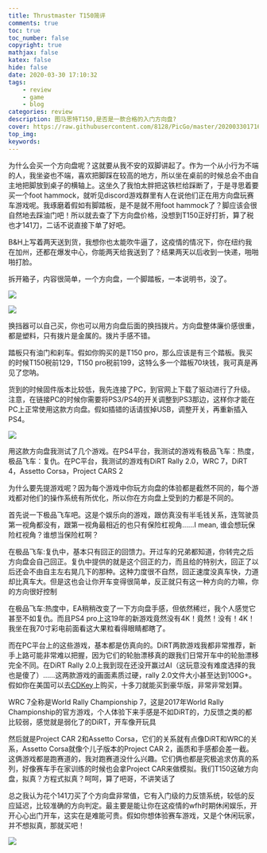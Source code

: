 ```yaml
---
title: Thrustmaster T150简评
comments: true
toc: true
toc_number: false
copyright: true
mathjax: false
katex: false
hide: false
date: 2020-03-30 17:10:32
tags: 
	- review
	- game
	- blog
categories: review
description: 图马思特T150,是否是一款合格的入门方向盘?
cover: https://raw.githubusercontent.com/8128/PicGo/master/20200330171628.png
top_img:
keywords:
---
```


为什么会买一个方向盘呢？这就要从我不安的双脚讲起了。作为一个从小行为不端的人，我坐姿也不端，喜欢把脚踩在较高的地方，所以坐在桌前的时候总会不由自主地把脚放到桌子的横轴上。这坐久了我怕太胖把这铁栏给踩断了，于是寻思着要买一个foot hammock，就听见discord游戏群里有人在说他们正在用方向盘玩赛车游戏呢。我琢磨着假如有脚踏板，是不是就不用foot hammock了？脚应该会很自然地去踩油门吧！所以就去查了下方向盘价格，没想到T150正好打折，算了税也才141刀，二话不说直接下单了好吧。

B&H上写着两天送到货，我想你也太能吹牛逼了，这疫情的情况下，你在纽约我在加州，还都在爆发中心，你能两天给我送到了？结果两天以后收到一快递，啪啪啪打脸。

拆开箱子，内容很简单，一个方向盘，一个脚踏板，一本说明书，没了。

![](https://raw.githubusercontent.com/8128/PicGo/master/20200330215453.jpeg)

![](https://raw.githubusercontent.com/8128/PicGo/master/20200330215445.jpeg)

换挡器可以自己买，你也可以用方向盘后面的换挡拨片。方向盘整体廉价感很重，都是塑料，只有拨片是金属的。拨片手感不错。

踏板只有油门和刹车。假如你购买的是T150 pro，那么应该是有三个踏板。我买的时候T150税前129，T150 pro税前199，这特么多一个踏板70块钱，我可真是再见了您呐。

货到的时候固件版本比较低，我先连接了PC，到官网上下载了驱动进行了升级。注意，在链接PC的时候你需要将PS3/PS4的开关调整到PS3那边，这样你才能在PC上正常使用这款方向盘。假如插错的话请拔掉USB，调整开关，再重新插入PS4。

![](https://raw.githubusercontent.com/8128/PicGo/master/20200330221730.gif)

用这款方向盘我测试了几个游戏。在PS4平台，我测试的游戏有极品飞车：热度，极品飞车：复仇。在PC平台，我测试的游戏有DiRT Rally 2.0，WRC 7，DiRT 4，Assetto Corsa，Project CARS 2

为什么要先提游戏呢？因为每个游戏中你玩方向盘的体验都是截然不同的，每个游戏都对他们的操作系统有所优化，所以你在方向盘上受到的力都是不同的。

首先说一下极品飞车吧。这是个娱乐向的游戏，跟仿真没有半毛钱关系，连驾驶员第一视角都没有，跟第一视角最相近的也只有保险杠视角……I mean, 谁会想玩保险杠视角？谁想当保险杠啊？

在极品飞车:复仇中，基本只有回正的回馈力。开过车的兄弟都知道，你转完之后方向盘会自己回正。复仇中提供的就是这个回正的力，而且给的特别大，回正了以后还会不由自主左右晃几下的那种。这种力度很不自然，回正速度没真车快，力道却比真车大。但是这也会让你开车变得很简单，反正就只有这一种方向的力嘛，你的方向很好控制

在极品飞车:热度中，EA稍稍改变了一下方向盘手感，但依然稀烂，我个人感觉它甚至不如复仇。而且PS4 pro上这19年的新游戏竟然没有4K！竟然！没有！4K！我坐在我70寸彩电前面看这大果粒看得眼睛都瞎了。

而在PC平台上的这些游戏，基本都是仿真向的。DiRT两款游戏我都非常推荐，新手上路可能非常难以把握，因为它们的轮胎漂移真的跟我们日常开车中的轮胎漂移完全不同。在DiRT Rally 2.0上我到现在还没开赢过AI（这玩意没有难度选择的我也是傻了）……这两款游戏的画面素质过硬，rally 2.0文件大小甚至达到100G+。假如你在美国可以去[CDKey](https://www.cdkeys.com/)上购买，十多刀就能买到豪华版，非常非常划算。

WRC 7全称是World Rally Championship 7，这是2017年World Rally Championship的官方游戏，个人体验下来手感是不如DiRT的，力反馈之类的都比较弱，感觉就是弱化了的DiRT，开车像开玩具

然后就是Project CAR 2和Assetto Corsa，它们的关系就有点像DiRT和WRC的关系，Assetto Corsa就像个儿子版本的Project CAR 2，画质和手感都会差一截。这俩游戏都是跑赛道的，我对跑赛道没什么兴趣。它们俩也都是究极追求仿真的系列，好像赛车手在家训练的时候也会拿Project CAR来做模拟。我们T150这破方向盘，拟真？方程式拟真？呵呵，算了吧哥，不讲笑话了

总之我认为花个141刀买了个方向盘非常值，它有入门级的力反馈系统，较低的反应延迟，比较准确的方向判定。最主要是能让你在这疫情的wfh时期休闲娱乐，开开心心出门开车，这实在是难能可贵。假如你想体验赛车游戏，又是个休闲玩家，并不想拟真，那就买吧！

![](https://raw.githubusercontent.com/8128/PicGo/master/20200330225614.GIF)